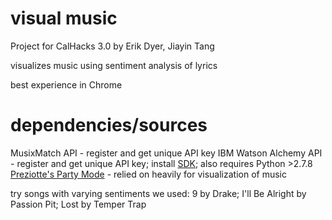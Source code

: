 # visual music
Project for CalHacks 3.0
by Erik Dyer, Jiayin Tang

visualizes music using sentiment analysis of lyrics

best experience in Chrome

# dependencies/sources
MusixMatch API - register and get unique API key
IBM Watson Alchemy API - register and get unique API key; install [SDK](https://github.com/watson-developer-cloud/python-sdk); also requires Python >2.7.8
[Preziotte's Party Mode](https://github.com/preziotte/party-mode) - relied on heavily for visualization of music

try songs with varying sentiments
we used: 9 by Drake; I'll Be Alright by Passion Pit; Lost by Temper Trap

